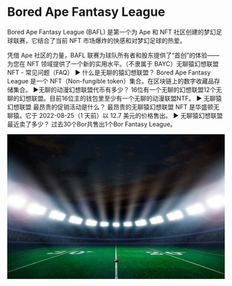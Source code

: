 # Bored Ape Fantasy League

Bored Ape Fantasy League (BAFL) 是第一个为 Ape 和 NFT 社区创建的梦幻足球联赛，它结合了当前 NFT 市场爆炸的快感和对梦幻足球的热爱。

凭借 Ape 社区的力量，BAFL 联赛为球队所有者和股东提供了“首创”的体验——为您在 NFT 领域提供了一个新的实用水平。（不隶属于 BAYC）无聊猿幻想联盟 NFT - 常见问题（FAQ）
▶ 什么是无聊的猿幻想联盟？
Bored Ape Fantasy League 是一个 NFT（Non-fungible token）集合。在区块链上的数字收藏品存储集合。
▶无聊的动漫幻想联盟代币有多少？
16位有一个无聊的幻想联盟12个无聊的幻想联盟。目前16位主的钱包里至少有一个无聊的动漫联盟NTF。
▶ 无聊猿幻想联盟 最昂贵的促销活动是什么？
最昂贵的无聊猿幻想联盟 NFT 是华盛顿无聊猿。它于 2022-08-25（1 天前）以 12.7 美元的价格售出。
▶ 无聊猿幻想联盟最近卖了多少？
过去30个Bor共售出1个Bor Fantasy League。

![nft](unnamed.jpg)
